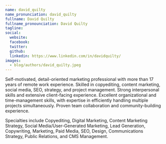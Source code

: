 ```yaml
---
name: david_quilty
name_pronunciation: david_quilty
fullname: David Quilty
fullname_pronounciation: David Quilty
tagline: 
social:
  website: 
  facebook:
  twitter:
  github: 
  linkedin: https://www.linkedin.com/in/davidquilty/
images:
  - blog/authors/david_quilty.jpeg
---
```


Self-motivated, detail-oriented marketing professional with more than 17 years of remote work experience. Skilled in copyediting, content marketing, social media, SEO, strategy, and project management. Strong interpersonal skills and extensive client-facing experience. Excellent organizational and time-management skills, with expertise in efficiently handling multiple projects simultaneously. Proven team collaboration and community-building experience.

Specialties include Copyediting, Digital Marketing, Content Marketing Strategy, Social Media/User-Generated Marketing, Lead Generation, Copywriting, Marketing, Paid Media, SEO, Design, Communications Strategy, Public Relations, and CMS Management.